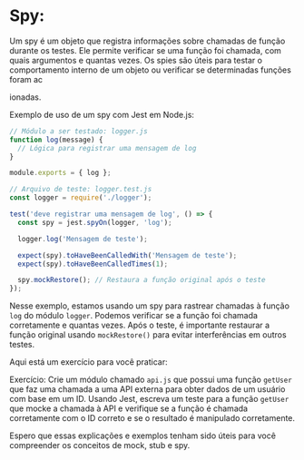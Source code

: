 
# Spy:
Um spy é um objeto que registra informações sobre chamadas de função durante os testes. Ele permite verificar se uma função foi chamada, com quais argumentos e quantas vezes. Os spies são úteis para testar o comportamento interno de um objeto ou verificar se determinadas funções foram ac

ionadas.

Exemplo de uso de um spy com Jest em Node.js:

```javascript
// Módulo a ser testado: logger.js
function log(message) {
  // Lógica para registrar uma mensagem de log
}

module.exports = { log };
```

```javascript
// Arquivo de teste: logger.test.js
const logger = require('./logger');

test('deve registrar uma mensagem de log', () => {
  const spy = jest.spyOn(logger, 'log');

  logger.log('Mensagem de teste');

  expect(spy).toHaveBeenCalledWith('Mensagem de teste');
  expect(spy).toHaveBeenCalledTimes(1);

  spy.mockRestore(); // Restaura a função original após o teste
});
```

Nesse exemplo, estamos usando um spy para rastrear chamadas à função `log` do módulo `logger`. Podemos verificar se a função foi chamada corretamente e quantas vezes. Após o teste, é importante restaurar a função original usando `mockRestore()` para evitar interferências em outros testes.

Aqui está um exercício para você praticar:

Exercício:
Crie um módulo chamado `api.js` que possui uma função `getUser` que faz uma chamada a uma API externa para obter dados de um usuário com base em um ID. Usando Jest, escreva um teste para a função `getUser` que mocke a chamada à API e verifique se a função é chamada corretamente com o ID correto e se o resultado é manipulado corretamente.

Espero que essas explicações e exemplos tenham sido úteis para você compreender os conceitos de mock, stub e spy.